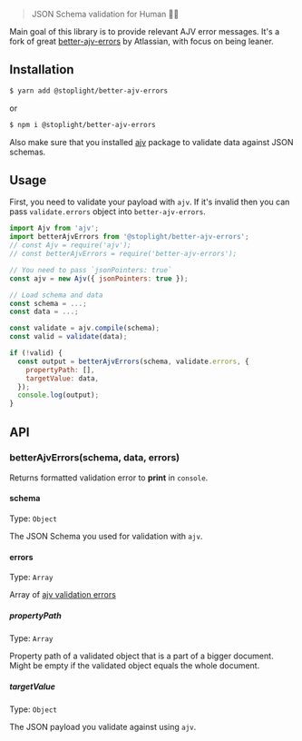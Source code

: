 > JSON Schema validation for Human 👨‍🎤

Main goal of this library is to provide relevant AJV error messages. It's a fork
of great [better-ajv-errors](https://github.com/atlassian/better-ajv-errors) by
Atlassian, with focus on being leaner.

## Installation

```bash
$ yarn add @stoplight/better-ajv-errors
```

or

```bash
$ npm i @stoplight/better-ajv-errors
```

Also make sure that you installed [ajv](https://www.npmjs.com/package/ajv)
package to validate data against JSON schemas.

## Usage

First, you need to validate your payload with `ajv`. If it's invalid then you
can pass `validate.errors` object into `better-ajv-errors`.

```js
import Ajv from 'ajv';
import betterAjvErrors from '@stoplight/better-ajv-errors';
// const Ajv = require('ajv');
// const betterAjvErrors = require('better-ajv-errors');

// You need to pass `jsonPointers: true`
const ajv = new Ajv({ jsonPointers: true });

// Load schema and data
const schema = ...;
const data = ...;

const validate = ajv.compile(schema);
const valid = validate(data);

if (!valid) {
  const output = betterAjvErrors(schema, validate.errors, {
    propertyPath: [],
    targetValue: data,
  });
  console.log(output);
}
```

## API

### betterAjvErrors(schema, data, errors)

Returns formatted validation error to **print** in `console`.

#### schema

Type: `Object`

The JSON Schema you used for validation with `ajv`.

#### errors

Type: `Array`

Array of
[ajv validation errors](https://github.com/epoberezkin/ajv#validation-errors)

##### propertyPath

Type: `Array`

Property path of a validated object that is a part of a bigger document. Might
be empty if the validated object equals the whole document.

##### targetValue

Type: `Object`

The JSON payload you validate against using `ajv`.

